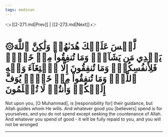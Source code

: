 ```yaml
---
tags: medinan
---
```


👈 [[2-271.md|Prev]] | [[2-273.md|Next]] 👉

# ۞لَّيۡسَ عَلَيۡكَ هُدَىٰهُمۡ وَلَٰكِنَّ ٱللَّهَ يَهۡدِي مَن يَشَآءُۗ وَمَا تُنفِقُواْ مِنۡ خَيۡرٖ فَلِأَنفُسِكُمۡۚ وَمَا تُنفِقُونَ إِلَّا ٱبۡتِغَآءَ وَجۡهِ ٱللَّهِۚ وَمَا تُنفِقُواْ مِنۡ خَيۡرٖ يُوَفَّ إِلَيۡكُمۡ وَأَنتُمۡ لَا تُظۡلَمُونَ

Not upon you, [O Muhammad], is [responsibility for] their guidance, but Allah guides whom He wills. And whatever good you [believers] spend is for yourselves, and you do not spend except seeking the countenance of Allah. And whatever you spend of good - it will be fully repaid to you, and you will not be wronged

---


